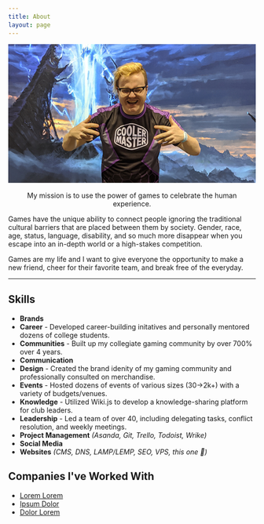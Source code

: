 ```yaml
---
title: About
layout: page
---
```

![Profile Image](/assets/images/prof.png)

<p style="text-align:center"><span class="evidence">My mission is to use the power of games to celebrate the human experience.</span></p>

Games have the unique ability to connect people ignoring the traditional cultural barriers that are placed between them by society. Gender, race, age, status, language, disability, and so much more disappear when you escape into an in-depth world or a high-stakes competition.

Games are my life and I want to give everyone the opportunity to make a new friend, cheer for their favorite team, and break free of the everyday.

---

## Skills
- <span style="font-weight: bold">Brands</span>
- <span style="font-weight: bold">Career</span> - Developed career-building initatives and personally mentored dozens of college students.
- <span style="font-weight: bold">Communities</span> - Built up my collegiate gaming community by over 700% over 4 years.
- <span style="font-weight: bold">Communication</span>
- <span style="font-weight: bold">Design</span> - Created the brand idenity of my gaming community and professionally consulted on merchandise.
- <span style="font-weight: bold">Events</span> - Hosted dozens of events of various sizes (30->2k+) with a variety of budgets/venues.
- <span style="font-weight: bold">Knowledge</span> - Utilized Wiki.js to develop a knowledge-sharing platform for club leaders.
- <span style="font-weight: bold">Leadership</span> - Led a team of over 40, including delegating tasks, conflict resolution, and weekly meetings.
- <span style="font-weight: bold">Project Management</span> *(Asanda, Git, Trello, Todoist, Wrike)*
- <span style="font-weight: bold">Social Media</span>
- <span style="font-weight: bold">Websites</span> *(CMS, DNS, LAMP/LEMP, SEO, VPS, this one 👀)*


<h2>Companies I've Worked With</h2>

<ul>
	<li><a href="https://github.com/">Lorem Lorem</a></li>
	<li><a href="https://github.com/">Ipsum Dolor</a></li>
	<li><a href="https://github.com/">Dolor Lorem</a></li>
</ul>
